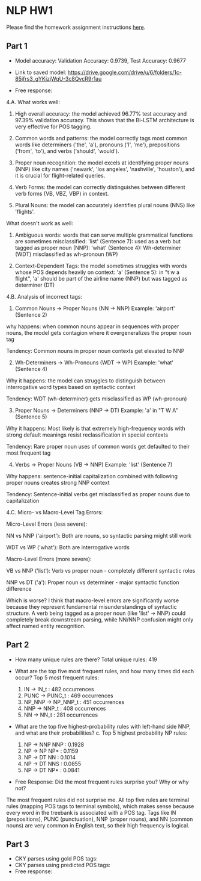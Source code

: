 # NLP HW1

Please find the homework assignment instructions [here](https://docs.google.com/document/d/1K8s_Ecms0cIqRO1PKPFs2bfFVFfZpc1nFoEhtxRlCaM/edit?tab=t.5c3153xm9mha).

## Part 1
* Model accuracy: Validation Accuracy: 0.9739, Test Accuracy: 0.9677
* Link to saved model: https://drive.google.com/drive/u/6/folders/1c-85jfrs3_gYKizjWqU-3c8QvcR9r1au

* Free response:

4.A. 
What works well:
1. High overall accuracy: the model achieved 96.77% test accuracy and 97.39% validation accuracy. This shows that the Bi-LSTM architecture is very effective for POS tagging.

2. Common words and patterns: the model correctly tags most common words like determiners ('the', 'a'), pronouns ('I', 'me'), prepositions ('from', 'to'), and verbs ('should', 'would').

3. Proper noun recognition: the model excels at identifying proper nouns (NNP) like city names ('newark', 'los angeles', 'nashville', 'houston'), and it is crucial for flight-related queries.

4. Verb Forms: the model can correctly distinguishes between different verb forms (VB, VBZ, VBP) in context.

5. Plural Nouns: the model can accurately identifies plural nouns (NNS) like 'flights'.
         
What doesn't work as well:
1. Ambiguous words: words that can serve multiple grammatical functions are sometimes misclassified:
'list' (Sentence 7): used as a verb but tagged as proper noun (NNP):
'what' (Sentence 4): Wh-determiner (WDT) misclassified as wh-pronoun (WP)

2. Context-Dependent Tags: the model sometimes struggles with words whose POS depends heavily on context:
'a' (Sentence 5): in "t w a flight", 'a' should be part of the airline name (NNP) but was tagged as determiner (DT)



4.B. Analysis of incorrect tags:

1. Common Nouns → Proper Nouns (NN → NNP)
Example: 'airport' (Sentence 2)

why happens: when common nouns appear in sequences with proper nouns, the model gets contagion where it overgeneralizes the proper noun tag

Tendency: Common nouns in proper noun contexts get elevated to NNP


2. Wh-Determiners → Wh-Pronouns (WDT → WP)
Example: 'what' (Sentence 4)

Why it happens: the model can struggles to distinguish between interrogative word types based on syntactic context

Tendency: WDT (wh-determiner) gets misclassified as WP (wh-pronoun)



3. Proper Nouns → Determiners (NNP → DT)
Example: 'a' in "T W A" (Sentence 5)

Why it happens: Most likely is that extremely high-frequency words with strong default meanings resist reclassification in special contexts

Tendency: Rare proper noun uses of common words get defaulted to their most frequent tag



4. Verbs → Proper Nouns (VB → NNP)
Example: 'list' (Sentence 7)

Why happens: sentence-initial capitalization combined with following proper nouns creates strong NNP context

Tendency: Sentence-initial verbs get misclassified as proper nouns due to capitalization



4.C. Micro- vs Macro-Level Tag Errors:

Micro-Level Errors (less severe):

NN vs NNP ('airport'): Both are nouns, so syntactic parsing might still work

WDT vs WP ('what'): Both are interrogative words

Macro-Level Errors (more severe):

VB vs NNP ('list'): Verb vs proper noun - completely different syntactic roles

NNP vs DT ('a'): Proper noun vs determiner - major syntactic function difference

Which is worse?
I think that macro-level errors are significantly worse because they represent fundamental misunderstandings of syntactic structure. A verb being tagged as a proper noun (like 'list' → NNP) could completely break downstream parsing, while NN/NNP confusion might only affect named entity recognition.





## Part 2
* How many unique rules are there? 
Total unique rules: 419
* What are the top five most frequent rules, and how many times did each occur?
Top 5 most frequent rules:
   1. IN -> IN_t : 482 occurrences
   2. PUNC -> PUNC_t : 469 occurrences
   3. NP_NNP -> NP_NNP_t : 451 occurrences
   4. NNP -> NNP_t : 408 occurrences
   5. NN -> NN_t : 281 occurrences
* What are the top five highest-probability rules with left-hand side NNP, and what are their probabilities?
c. Top 5 highest probability NP rules:
   1. NP -> NNP NNP : 0.1928
   2. NP -> NP NP* : 0.1159
   3. NP -> DT NN : 0.1014
   4. NP -> DT NNS : 0.0855
   5. NP -> DT NP* : 0.0841

* Free Response: Did the most frequent rules surprise you? Why or why not?

The most frequent rules did not surprise me. All top five rules are terminal rules (mapping POS tags to terminal symbols), which makes sense because every word in the treebank is associated with a POS tag. Tags like IN (prepositions), PUNC (punctuation), NNP (proper nouns), and NN (common nouns) are very common in English text, so their high frequency is logical. 

## Part 3
* CKY parses using gold POS tags:
* CKY parses using predicted POS tags:
* Free response:

